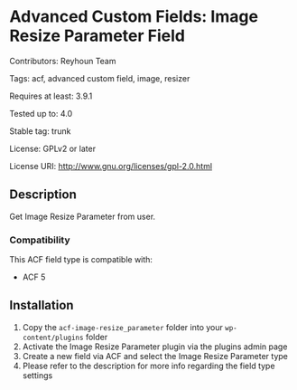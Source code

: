 # Advanced Custom Fields: Image Resize Parameter Field
Contributors: Reyhoun Team

Tags: acf, advanced custom field, image, resizer

Requires at least: 3.9.1

Tested up to: 4.0

Stable tag: trunk

License: GPLv2 or later

License URI: http://www.gnu.org/licenses/gpl-2.0.html

## Description

Get Image Resize Parameter from user.

### Compatibility

This ACF field type is compatible with:
* ACF 5

## Installation

1. Copy the `acf-image-resize_parameter` folder into your `wp-content/plugins` folder
2. Activate the Image Resize Parameter plugin via the plugins admin page
3. Create a new field via ACF and select the Image Resize Parameter type
4. Please refer to the description for more info regarding the field type settings